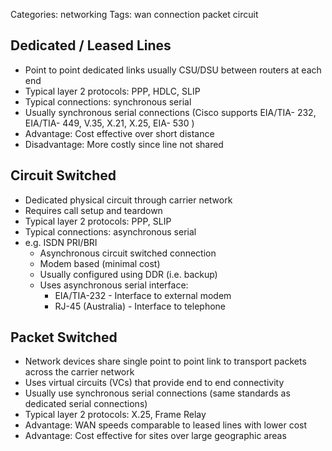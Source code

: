 Categories: networking
Tags: wan
      connection
      packet
      circuit


## Dedicated / Leased Lines

- Point to point dedicated links usually CSU/DSU between routers at each end
- Typical layer 2 protocols: PPP, HDLC, SLIP
- Typical connections: synchronous serial
- Usually synchronous serial connections (Cisco supports EIA/TIA- 232, EIA/TIA- 449, V.35, X.21, X.25, EIA- 530 )
- Advantage: Cost effective over short distance
- Disadvantage: More costly since line not shared

## Circuit Switched

- Dedicated physical circuit through carrier network
- Requires call setup and teardown
- Typical layer 2 protocols: PPP, SLIP
- Typical connections: asynchronous serial
- e.g. ISDN PRI/BRI
  - Asynchronous circuit switched connection
  - Modem based (minimal cost)
  - Usually configured using DDR (i.e. backup)
  - Uses asynchronous serial interface:
    - EIA/TIA-232 - Interface to external modem
    - RJ-45 (Australia) - Interface to telephone

## Packet Switched

- Network devices share single point to point link to transport packets across the carrier network
- Uses virtual circuits (VCs) that provide end to end connectivity
- Usually use synchronous serial connections (same standards as dedicated serial connections)
- Typical layer 2 protocols: X.25, Frame Relay
- Advantage: WAN speeds comparable to leased lines with lower cost
- Advantage: Cost effective for sites over large geographic areas